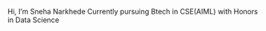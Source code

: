 Hi, I’m Sneha Narkhede
Currently pursuing Btech in CSE(AIML) with Honors in Data Science

 


<!---
SnehaNarkhed18/SnehaNarkhed18 is a ✨ special ✨ repository because its `README.md` (this file) appears on your GitHub profile.
You can click the Preview link to take a look at your changes.
--->
